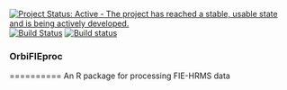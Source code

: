 [![Project Status: Active - The project has reached a stable, usable state and is being actively developed.](http://www.repostatus.org/badges/0.1.0/active.svg)](http://www.repostatus.org/#active) [![Build Status](https://travis-ci.org/jasenfinch/OrbiFIEproc.svg)](https://travis-ci.org/jasenfinch/OrbiFIEproc) [![Build status](https://ci.appveyor.com/api/projects/status/qgbik806tnd6v1up/branch/master?svg=true)](https://ci.appveyor.com/project/jasenfinch/orbifieproc/branch/master)

### OrbiFIEproc
==========
An R package for processing FIE-HRMS data
